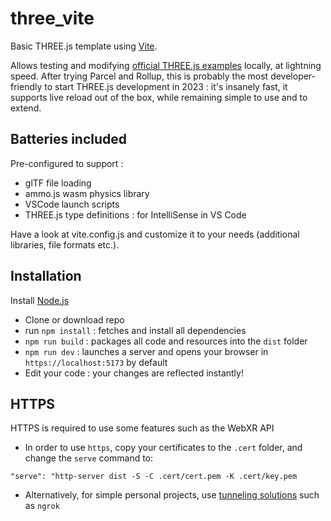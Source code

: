 # three_vite
Basic THREE.js template using [Vite](https://vitejs.dev).

Allows testing and modifying [official THREE.js examples](https://threejs.org/examples/) locally, at lightning speed.
After trying Parcel and Rollup, this is probably the most developer-friendly to start THREE.js development in 2023 : it's insanely fast, it supports live reload out of the box, while remaining simple to use and to extend.

## Batteries included

Pre-configured to support :

- glTF file loading
- ammo.js wasm physics library
- VSCode launch scripts
- THREE.js type definitions : for IntelliSense in VS Code

Have a look at vite.config.js and customize it to your needs (additional libraries, file formats etc.).

## Installation

Install [Node.js](https://nodejs.org)

- Clone or download repo
- run `npm install` : fetches and install all dependencies
- `npm run build` : packages all code and resources into the `dist` folder
- `npm run dev` : launches a server and opens your browser in `https://localhost:5173` by default
- Edit your code : your changes are reflected instantly!

## HTTPS

HTTPS is required to use some features such as the WebXR API

- In order to use `https`, copy your certificates to the `.cert` folder, and change the `serve` command to:

`"serve": "http-server dist -S -C .cert/cert.pem -K .cert/key.pem`

- Alternatively, for simple personal projects, use [tunneling solutions](https://github.com/anderspitman/awesome-tunneling) such as `ngrok`

